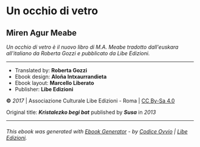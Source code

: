 # Un occhio di vetro
## Miren Agur Meabe
_Un occhio di vetro è il nuovo libro di M.A. Meabe tradotto dall'euskara all'italiano da Roberta Gozzi e pubblicato da Libe Edizioni._

---

- Translated by: **Roberta Gozzi**
- Ebook design: **Aloña Intxaurrandieta**
- Ebook layout: **Marcello Liberato**
- Publisher: **Libe Edizioni**

**©** _2017_ | Associazione Culturale Libe Edizioni - Roma | [CC By-Sa 4.0](https://creativecommons.org/licenses/by-sa/4.0/legalcode)

Original title: _**Kristalezko begi bat**_ published by _**Susa**_ in _2013_

---

###### _This ebook was generated with [Ebook Generator](https://github.com/Libedizioni/ebook-generator) - by [Codice Ovvio](https://github.com/codiceovvio) | [Libe Edizioni](https://github.com/Libedizioni)._

